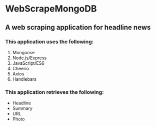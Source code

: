 # WebScrapeMongoDB

## A web scraping application for headline news 

### This application uses the following:

1. Mongoose
2. Node.js/Express
3. JavaScript/ES6
4. Cheerio
5. Axios
6. Handlebars


### This application retrieves the following:

 * Headline 
 * Summary 
 * URL 
 * Photo
